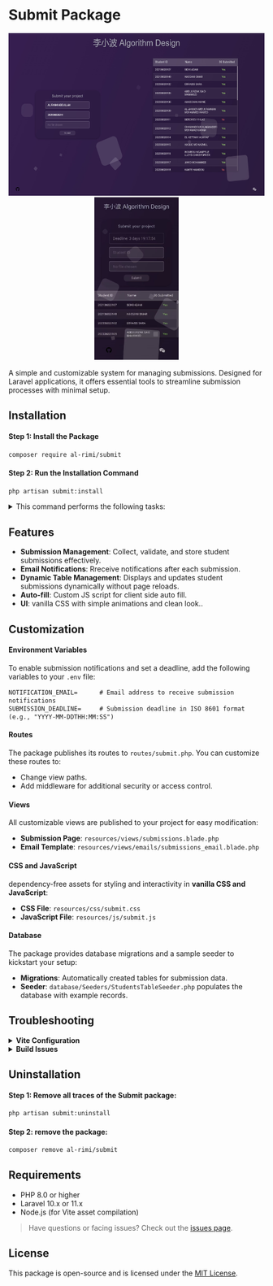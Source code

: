 # **Submit Package**


<p align="center">
    <img src="screenshots/screenshot-pc.jpg" alt="Screenshot PC" height="320px">
    <img src="screenshots/screenshot-phone.jpg" alt="Screenshot Phone" height="320px">
</p>

A simple and customizable system for managing submissions. Designed for Laravel applications, it offers essential tools to streamline submission processes with minimal setup.

## **Installation**

#### Step 1: Install the Package
```bash
composer require al-rimi/submit
```

#### Step 2: Run the Installation Command
```bash
php artisan submit:install
```
<details>
<summary>This command performs the following tasks:</summary>


  1. Publishes assets, views, and configuration files.
  2. Installs necessary Node.js dependencies.
  3. Updates the `vite.config.js` file with Submit assets (`submit.css` and `submit.js`).
  4. Builds assets using `npm run build`.
  5. Runs database migrations.
  6. Seeds the database with example data.

</details>

## **Features**
- **Submission Management**: Collect, validate, and store student submissions effectively.
- **Email Notifications**: Rreceive notifications after each submission.
- **Dynamic Table Management**: Displays and updates student submissions dynamically without page reloads.
- **Auto-fill**: Custom JS script for client side auto fill.
- **UI**: vanilla CSS with simple animations and clean look..

## **Customization**  

#### **Environment Variables**  
To enable submission notifications and set a deadline, add the following variables to your `.env` file:  
```env  
NOTIFICATION_EMAIL=      # Email address to receive submission notifications  
SUBMISSION_DEADLINE=     # Submission deadline in ISO 8601 format (e.g., "YYYY-MM-DDTHH:MM:SS")  
```  

#### **Routes**  
The package publishes its routes to `routes/submit.php`. You can customize these routes to:  
- Change view paths.  
- Add middleware for additional security or access control.  

#### **Views**  
All customizable views are published to your project for easy modification:  
- **Submission Page**: `resources/views/submissions.blade.php`  
- **Email Template**: `resources/views/emails/submissions_email.blade.php`  

#### **CSS and JavaScript**  
dependency-free assets for styling and interactivity in **vanilla CSS and JavaScript**:  
- **CSS File**: `resources/css/submit.css`  
- **JavaScript File**: `resources/js/submit.js`  

#### **Database**  
The package provides database migrations and a sample seeder to kickstart your setup:  
- **Migrations**: Automatically created tables for submission data.  
- **Seeder**: `database/Seeders/StudentsTableSeeder.php` populates the database with example records.  


## **Troubleshooting**

<details>
<summary><strong>Vite Configuration</strong></summary>

The package automatically adds `resources/css/submit.css` and `resources/js/submit.js` to `vite.config.js`. If this step fails, manually update your `vite.config.js` file:

    export default defineConfig({
        input: [
            'resources/css/app.css',
            'resources/js/app.js',
            'resources/css/submit.css',
            'resources/js/submit.js'
        ],
        // other Vite configuration
    });

</details>

<details>
<summary><strong>Build Issues</strong></summary>
    
If you encounter build issues, ensure Node.js and npm are properly installed. Then rerun:

    npm install
    npm run build
</details>

## **Uninstallation**

#### Step 1: Remove all traces of the Submit package:
```bash
php artisan submit:uninstall
```
#### Step 2: remove the package:
```bash
composer remove al-rimi/submit
```

## **Requirements**
- PHP 8.0 or higher  
- Laravel 10.x or 11.x  
- Node.js (for Vite asset compilation)  

> Have questions or facing issues? Check out the [issues page](https://github.com/Al-rimi/submit-pak/issues).  

## **License**
This package is open-source and is licensed under the [MIT License](LICENSE).  
